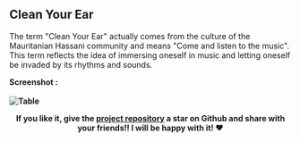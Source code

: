 ## Clean Your Ear
The term "Clean Your Ear" actually comes from the culture of the Mauritanian Hassani community and means "Come and listen to the music". This term reflects the idea of ​​immersing oneself in music and letting oneself be invaded by its rhythms and sounds.


<b>Screenshot : <b/> 
<br/><br/>
![Table](https://i.ibb.co/t8FGwHF/screenshot.png)



<p/><p/><p/>
<p align="center">
   	<b>
		If you like it, give the <a href="https://github.com/sidichrifahmedmaadh/SiteWeb_CleanYourEar"> project repository</a>  a star on Github and 
		share with your friends!! I will be happy with it! ❤️
	</b>
</p>
